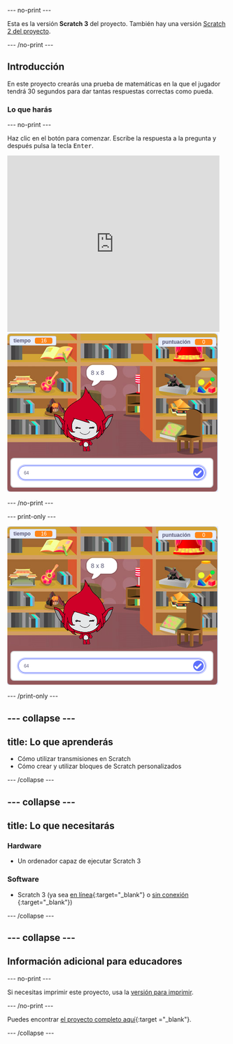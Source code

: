 \--- no-print \---

Esta es la versión **Scratch 3** del proyecto. También hay una versión [Scratch 2 del proyecto](https://projects.raspberrypi.org/en/projects/brain-game-scratch2).

\--- /no-print \---

## Introducción

En este proyecto crearás una prueba de matemáticas en la que el jugador tendrá 30 segundos para dar tantas respuestas correctas como pueda.

### Lo que harás

\--- no-print \---

Haz clic en el botón para comenzar. Escribe la respuesta a la pregunta y después pulsa la tecla <kbd>Enter</kbd>.

<div class="scratch-preview">
  <iframe allowtransparency="true" width="485" height="402" src="https://scratch.mit.edu/projects/embed/250234955/?autostart=false" frameborder="0" scrolling="no"></iframe>
  <img src="images/brain-final.png">
</div>

\--- /no-print \---

\--- print-only \---

![Juego mental](images/brain-final.png)

\--- /print-only \---

## \--- collapse \---

## title: Lo que aprenderás

+ Cómo utilizar transmisiones en Scratch
+ Cómo crear y utilizar bloques de Scratch personalizados

\--- /collapse \---

## \--- collapse \---

## title: Lo que necesitarás

### Hardware

+ Un ordenador capaz de ejecutar Scratch 3

### Software

+ Scratch 3 (ya sea [en línea](http://rpf.io/scratchon){:target="_blank"} o [sin conexión](http://rpf.io/scratchoff) {:target="_blank"})

\--- /collapse \---

## \--- collapse \---

## Información adicional para educadores

\--- no-print \---

Si necesitas imprimir este proyecto, usa la [versión para imprimir](https://projects.raspberrypi.org/en/projects/brain-game/print).

\--- /no-print \---

Puedes encontrar [el proyecto completo aquí](http://rpf.io/p/en/brain-game-get){:target ="_blank"}.

\--- /collapse \---